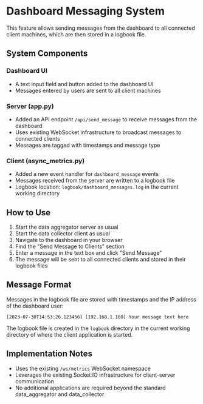 # Dashboard Messaging System

This feature allows sending messages from the dashboard to all connected client machines, which are then stored in a logbook file.

## System Components

### Dashboard UI
- A text input field and button added to the dashboard UI
- Messages entered by users are sent to all client machines

### Server (app.py)
- Added an API endpoint `/api/send_message` to receive messages from the dashboard
- Uses existing WebSocket infrastructure to broadcast messages to connected clients
- Messages are tagged with timestamps and message type

### Client (async_metrics.py)
- Added a new event handler for `dashboard_message` events
- Messages received from the server are written to a logbook file
- Logbook location: `logbook/dashboard_messages.log` in the current working directory

## How to Use

1. Start the data aggregator server as usual
2. Start the data collector client as usual
3. Navigate to the dashboard in your browser
4. Find the "Send Message to Clients" section
5. Enter a message in the text box and click "Send Message"
6. The message will be sent to all connected clients and stored in their logbook files

## Message Format

Messages in the logbook file are stored with timestamps and the IP address of the dashboard user:

```
[2023-07-30T14:53:26.123456] [192.168.1.100] Your message text here
```

The logbook file is created in the `logbook` directory in the current working directory of where the client application is started.

## Implementation Notes

- Uses the existing `/ws/metrics` WebSocket namespace
- Leverages the existing Socket.IO infrastructure for client-server communication
- No additional applications are required beyond the standard data_aggregator and data_collector 